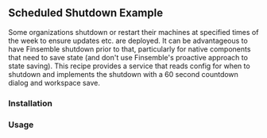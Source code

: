 ## Scheduled Shutdown Example ##
Some organizations shutdown or restart their machines at specified times of the week to ensure updates etc. are deployed. It can be advantageous to have Finsemble shutdown prior to that, particularly for native components that need to save state (and don't use Finsemble's proactive approach to state saving). This recipe provides a service that reads config for when to shutdown and implements the shutdown with a 60 second countdown dialog and workspace save.

### Installation ###

### Usage ###

